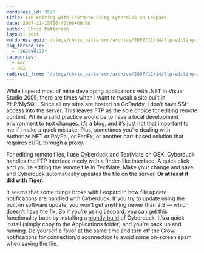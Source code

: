 ```yaml
---
wordpress_id: 3570
title: FTP Editing with TextMate using Cyberduck on Leopard
date: 2007-11-15T00:42:00+00:00
author: Chris Patterson
layout: post
wordpress_guid: /blogs/chris_patterson/archive/2007/11/14/ftp-editing-with-textmate-using-cyberduck-on-leopard.aspx
dsq_thread_id:
  - "262089137"
categories:
  - mac
  - OSX
redirect_from: "/blogs/chris_patterson/archive/2007/11/14/ftp-editing-with-textmate-using-cyberduck-on-leopard.aspx/"
---
```

While I spend most of mine developing applications with .NET in Visual Studio 2005, there are times when I want to tweak a site built in PHP/MySQL. Since all my sites are hosted on GoDaddy, I don&#8217;t have SSH access into the server. This leaves FTP as the sole choice for editing remote content. While a solid practice would be to have a local development environment to text changes, it&#8217;s a blog, and it&#8217;s just not that important to me if I make a quick mistake. Plus, sometimes you&#8217;re dealing with Authorize.NET or PayPal, or FedEx, or another cart-based solution that requires cURL through a proxy. 

For editing remote files, I use Cyberduck and TextMate on OSX. Cyberduck handles the FTP interface nicely with a finder-like interface. A quick click and you&#8217;re editing the remote file in TextMate. Make your change and save and Cyberduck automatically updates the file on the server. **Or at least it did with Tiger.** 

It seems that some things broke with Leopard in how file update notifications are handled with Cyberduck. If you try to update using the built-in software update, you won&#8217;t get anything newer than 2.8 &#8212; which doesn&#8217;t have the fix. So if you&#8217;re using Leopard, you can get this functionality back by installing a [nightly build](http://update.cyberduck.ch/nightly/) of Cyberduck. It&#8217;s a quick install (simply copy to the Applications folder) and you&#8217;re back up and running. Do yourself a favor at the same time and turn off the Growl notifications for connection/disconnection to avoid some on-screen spam when saving the file.
